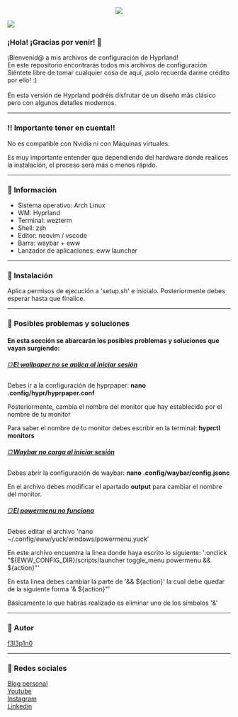  <html>
  <body>
    <p align="center">
     <img src='https://i.postimg.cc/QVG9YXWr/coollogo-com-9206501.gif'>
   </p>
    <img src='https://i.postimg.cc/HsQv4mnw/portada.png'>
   <br/>
   <h3>¡Hola! ¡Gracias por venir! 🩷</h3>
   <p>
    ¡Bienvenid@ a mis archivos de configuración de Hyprland!<br>
    En este repositorio encontrarás todos mis archivos de configuración<br>
    Siéntete libre de tomar cualquier cosa de aquí, ¡solo recuerda darme crédito por ello! :)<br><br>
    En esta versión de Hyprland podréis disfrutar de un diseño más clásico pero con algunos detalles modernos.
   </p>
   <hr>
   <h3>‼️ Importante tener en cuenta!!</h3>
    <p>No es compatible con Nvidia ni con Máquinas virtuales.</p>
    <p>Es muy importante entender que dependiendo del hardware donde realices la instalación, el proceso será más o menos rápido.</p>
   <hr>
   <h3>🍧 Información</h3>
    <ul>
     <li>Sistema operativo: Arch Linux</li>
     <li>WM: Hyprland</li>
     <li>Terminal: wezterm</li>
     <li>Shell: zsh</li>
     <li>Editor: neovim / vscode</li>
     <li>Barra: waybar + eww</li>
     <li>Lanzador de aplicaciones: eww launcher</li>
    </ul>
   <hr>
   <h3>🔧 Instalación</h3>
   <p>Aplica permisos de ejecución a 'setup.sh' e inicialo. Posteriormente debes esperar hasta que finalice.</p>
   <!--<p>Te dejo por aquí un vídeo por si quieres realizar la instalación de una forma más guiada: ''</p>-->
   <hr>
   <h3>🔴 Posibles problemas y soluciones</h3>
  <h4>En esta sección se abarcarán los posibles problemas y soluciones que vayan surgiendo:</h4>
  <h5><ins>◻️ El wallpaper no se aplica al iniciar sesión</ins></h5>
  <p>Debes ir a la configuración de hyprpaper: <strong>nano .config/hypr/hyprpaper.conf</strong></p>
   <p>Posteriormente, cambia el nombre del monitor que hay establecido por el nombre de tu monitor</p>
   <p>Para saber el nombre de tu monitor debes escribir en la terminal: <strong>hyprctl monitors</strong></p>
   <h5><ins>◻️ Waybar no carga al iniciar sesión</ins></h5>
   <p>Debes abrir la configuración de waybar: <strong>nano .config/waybar/config.jsonc</strong></p>
   <p>En el archivo debes modificar el apartado <strong>output</strong> para cambiar el nombre del monitor.</p>
   <h5><ins>◻️ El powermenu no funciona</ins></h5>
   <p>Debes editar el archivo 'nano ~/.config/eww/yuck/windows/powermenu.yuck'</p>
   <p>En este archivo encuentra la linea donde haya escrito lo siguiente: ':onclick "${EWW_CONFIG_DIR}/scripts/launcher toggle_menu powermenu && ${action}"'</p>
   <p>En esta linea debes cambiar la parte de '&& ${action}' la cual debe quedar de la siguiente forma '& ${action}"'</p>
   <p>Básicamente lo que habrás realizado es eliminar uno de los símbolos '&'</p>
   <hr>
   <h3>👤 Autor</h3>
   <p><a href="https://github.com/f3l3p1n0">f3l3p1n0</a></p>
   <hr>
   <h3>📱 Redes sociales</h3>
   <a href="https://f3l3p1n0.github.io">Blog personal</a><br>
   <a href="https://www.youtube.com/@f3l3p1n0">Youtube</a><br>
   <a href="https://www.instagram.com/f3l3p1n0/?igshid=Mzc1MmZhNjY%3D">Instagram</a><br>
   <a href="https://www.linkedin.com/in/marc-mañé-lobato/">Linkedin</a><br>
  </body>
  </html>

